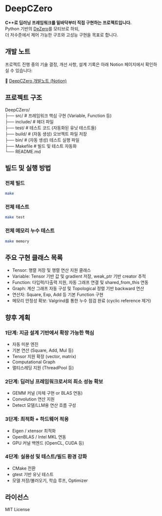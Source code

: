 # DeepCZero

**C++로 딥러닝 프레임워크를 밑바닥부터 직접 구현하는 프로젝트입니다.**  
Python 기반의 [DeZero](https://github.com/oreilly-japan/deep-learning-from-scratch-3)를 모티브로 하되,  
더 저수준에서 제어 가능한 구조와 고성능 구현을 목표로 합니다.  
  
## 개발 노트

프로젝트 진행 중의 기술 결정, 개선 사항, 설계 기록은 아래 Notion 페이지에서 확인하실 수 있습니다:

🔗 [DeepCZero 개발노트 (Notion)](https://www.notion.so/DeepCZero-1d2c4cd6527d80a69debd81ff4fb6f80)
  

## 프로젝트 구조
DeepCZero/  
├── src/  # 프레임워크 핵심 구현 (Variable, Function 등)  
├── include/  # 헤더 파일  
├── test/  # 테스트 코드 (자동화된 유닛 테스트들)  
├── build/  # (자동 생성) 오브젝트 파일 저장  
├── bin/  # (자동 생성) 테스트 실행 파일  
├── Makefile  # 빌드 및 테스트 자동화  
└── README.md   
  
## 빌드 및 실행 방법
### 전체 빌드
```bash
make
```   
### 전체 테스트
```bash
make test
```   
### 전체 메모리 누수 테스트
```bash
make memory
```   
  
## 주요 구현 클래스 목록
- Tensor: 행렬 저장 및 행렬 연산 지원 클래스
- Variable: Tensor 기반 값 및 gradient 저장, weak_ptr 기반 creator 추적
- Function: 다입력/다출력 지원, 자동 그래프 연결 및 shared_from_this 연동
- Graph: 계산 그래프 자동 구성 및 Topological 정렬 기반 backward 연산
- 연산자: Square, Exp, Add 등 기본 Function 구현
- 메모리 안정성 확보: Valgrind를 통한 누수 점검 완료 (cyclic reference 제거)

  
 ## 향후 계획
### 1단계: 지금 설계 기반에서 확장 가능한 핵심
- 자동 미분 엔진
- 기본 연산 (Square, Add, Mul 등)
- Tensor 지원 확장 (vector, matrix)
- Computational Graph
- 멀티스레딩 지원 (ThreadPool 등)  

### 2단계: 딥러닝 프레임워크로서의 최소 성능 확보
- GEMM 커널 (자체 구현 or BLAS 연동)
- Convolution 연산 지원
- Detect 모델/LLM용 연산 흐름 구성  

### 3단계: 최적화 + 하드웨어 적응
- Eigen / xtensor 최적화
- OpenBLAS / Intel MKL 연동
- GPU 커널 백엔드 (OpenCL, CUDA 등)  

### 4단계: 실용성 및 테스트/빌드 환경 강화
- CMake 전환
- gtest 기반 유닛 테스트
- 모델 저장/불러오기, 학습 루프, Optimizer  
  

## 라이선스
MIT License  
  

